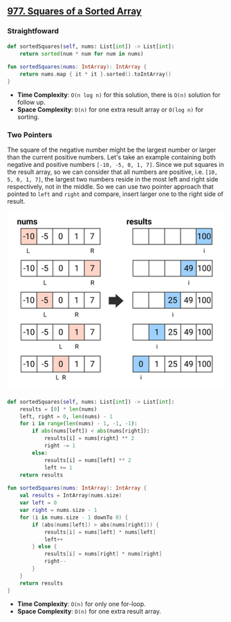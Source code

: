 ## [977. Squares of a Sorted Array](https://leetcode.com/problems/squares-of-a-sorted-array/)

### Straightfoward

```python
def sortedSquares(self, nums: List[int]) -> List[int]:
    return sorted(num * num for num in nums)
```

```kotlin
fun sortedSquares(nums: IntArray): IntArray {
    return nums.map { it * it }.sorted().toIntArray()
}
```

* **Time Complexity**: `O(n log n)` for this solution, there is `O(n)` solution for follow up.
* **Space Complexity**: `O(n)` for one extra result array or `O(log n)` for sorting.

### Two Pointers
The square of the negative number might be the largest number or larger than the current positive numbers. Let's take an example containing both negative and positive numbers `[-10, -5, 0, 1, 7]`. Since we put squares in the result array, so we can consider that all numbers are positive, i.e. `[10, 5, 0, 1, 7]`, the largest two numbers reside in the most left and right side respectively, not in the middle. So we can use two pointer approach that pointed to `left` and `right` and compare, insert larger one to the right side of result.

![Illustration](../media/977.squares-of-a-sorted-array.png)

```python
def sortedSquares(self, nums: List[int]) -> List[int]:
    results = [0] * len(nums)
    left, right = 0, len(nums) - 1
    for i in range(len(nums) - 1, -1, -1):
        if abs(nums[left]) < abs(nums[right]):
            results[i] = nums[right] ** 2
            right -= 1
        else:
            results[i] = nums[left] ** 2
            left += 1
    return results
```

```kotlin
fun sortedSquares(nums: IntArray): IntArray {
    val results = IntArray(nums.size)
    var left = 0
    var right = nums.size - 1
    for (i in nums.size - 1 downTo 0) {
        if (abs(nums[left]) > abs(nums[right])) {
            results[i] = nums[left] * nums[left]
            left++
        } else {
            results[i] = nums[right] * nums[right]
            right--
        }
    }
    return results
}
```

* **Time Complexity**: `O(n)` for only one for-loop.
* **Space Complexity**: `O(n)` for one extra result array.